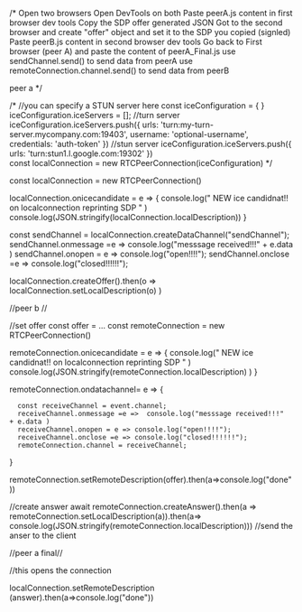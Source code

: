  /*
 Open two browsers
Open DevTools on both
Paste peerA.js content in first browser dev tools
Copy the SDP offer generated JSON
Got to the second browser and create "offer" object and set it to the SDP you copied (signled) 
Paste peerB.js content in second browser dev tools
Go back to First browser (peer A) and paste the content of peerA_Final.js
use sendChannel.send() to send data from peerA 
use remoteConnection.channel.send() to send data from peerB


 peer a
 */

 
 /*
//you can specify a STUN server here
const iceConfiguration = { }
iceConfiguration.iceServers = [];
//turn server
iceConfiguration.iceServers.push({
                urls: 'turn:my-turn-server.mycompany.com:19403',
                username: 'optional-username',
                credentials: 'auth-token'
            })
//stun  server
iceConfiguration.iceServers.push({
                urls: 'turn:stun1.l.google.com:19302' 
            })    
const localConnection = new RTCPeerConnection(iceConfiguration)
*/

const localConnection = new RTCPeerConnection()
 

localConnection.onicecandidate = e =>  {
console.log(" NEW ice candidnat!! on localconnection reprinting SDP " )
 console.log(JSON.stringify(localConnection.localDescription))
}


const sendChannel = localConnection.createDataChannel("sendChannel");
 sendChannel.onmessage =e =>  console.log("messsage received!!!"  + e.data )
   sendChannel.onopen = e => console.log("open!!!!");
     sendChannel.onclose =e => console.log("closed!!!!!!");


localConnection.createOffer().then(o => localConnection.setLocalDescription(o) )


//peer b
//

//set offer const offer = ...
const remoteConnection = new RTCPeerConnection()

remoteConnection.onicecandidate = e =>  {
console.log(" NEW ice candidnat!! on localconnection reprinting SDP " )
 console.log(JSON.stringify(remoteConnection.localDescription) )
}

 
remoteConnection.ondatachannel= e => {

      const receiveChannel = event.channel;
      receiveChannel.onmessage =e =>  console.log("messsage received!!!"  + e.data )
      receiveChannel.onopen = e => console.log("open!!!!");
      receiveChannel.onclose =e => console.log("closed!!!!!!");
      remoteConnection.channel = receiveChannel;

}


remoteConnection.setRemoteDescription(offer).then(a=>console.log("done"))

//create answer
await remoteConnection.createAnswer().then(a => remoteConnection.setLocalDescription(a)).then(a=>
console.log(JSON.stringify(remoteConnection.localDescription)))
//send the anser to the client 


//peer a final//

//this opens the connection

localConnection.setRemoteDescription (answer).then(a=>console.log("done"))
